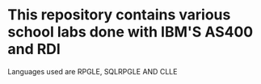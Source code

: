 # This repository contains various school labs done with IBM'S AS400 and RDI
Languages used are RPGLE, SQLRPGLE AND CLLE
